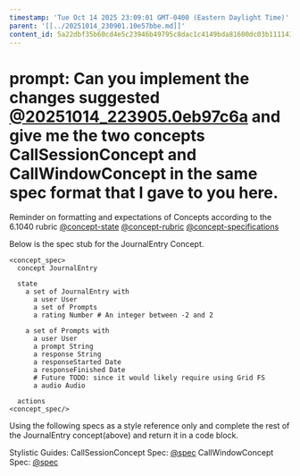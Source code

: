 ```yaml
---
timestamp: 'Tue Oct 14 2025 23:09:01 GMT-0400 (Eastern Daylight Time)'
parent: '[[../20251014_230901.10e57bbe.md]]'
content_id: 5a22dbf35b60cd4e5c23946b49795c8dac1c4149bda81600dc03b1111436c350
---
```


# prompt: Can you implement the changes suggested [@20251014\_223905.0eb97c6a](../../context/design/brainstorming/questioning.md/20251014_223905.0eb97c6a.md) and give me the two concepts CallSessionConcept and CallWindowConcept in the same spec format that I gave to you here.

Reminder on formatting and expectations of Concepts according to the 6.1040 rubric
[@concept-state](../background/detailed/concept-state.md)
[@concept-rubric](../background/detailed/concept-rubric.md)
[@concept-specifications](../background/concept-specifications.md)

Below is the spec stub for the JournalEntry Concept.

```
<concept_spec>
  concept JournalEntry

  state
    a set of JournalEntry with
      a user User
      a set of Prompts
      a rating Number # An integer between -2 and 2

    a set of Prompts with
      a user User
      a prompt String
      a response String
      a responseStarted Date
      a responseFinished Date
      # Future TODO: since it would likely require using Grid FS
      a audio Audio

  actions
<concept_spec/>
```

Using the following specs as a style reference only  and complete the rest of the JournalEntry concept(above) and return it in a code block.

Stylistic Guides:
CallSessionConcept Spec: [@spec](../concepts/CallSessionConcept/spec.md)
CallWindowConcept Spec: [@spec](../concepts/CallWindowConcept/spec.md)
